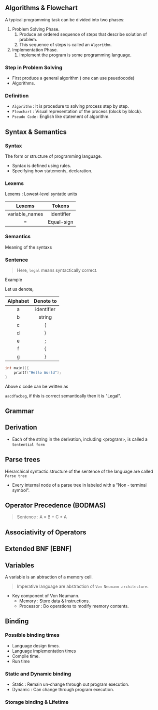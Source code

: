 
## Algorithms & Flowchart

A typical programming task can be divided into two phases:

1. Problem Solving Phase.
	1. Produce an ordered sequence of steps that describe solution of problem.
	2. This sequence of steps is called an `Algorithm`.
2. Implementation Phase.
	1. Implement the program is some programming language.

### Step in Problem Solving

- First produce a general algorithm ( one can use psuedocode)
- Algorithms.

### Definition

- `Algorithm` : It is procedure to solving process step by step.
- `Flowchart` : Visual representation of the process (block by block).
- `Pseudo Code` : English like statement of algorithm.

## Syntax & Semantics

### Syntax

The form or structure of programming language.

- Syntax is defined using rules.
- Specifying how statements, declaration.


### Lexems

 Lexems : Lowest-level syntatic units
 
 |Lexems|Tokens|
 |:--:|:--:|
 |variable_names|identifier|
 |=|Equal-sign|

### Semantics

Meaning of the syntaxs

### Sentence

> Here, `legal` means syntactically correct.

Example

Let us denote,

|Alphabet|Denote to|
|:--:|:--:|
|a|identifier|
|b|string|
|c|(|
|d|)|
|e|;|
|f|{|
|g|}|


```c
int main(){
	printf("Hello World");
}
```

Above c code can be written as

`aacdfacbeg`, if this is correct semantically then it is "Legal".

## Grammar


## Derivation

- Each of the string in the derivation, including <program\>, is called a `Sentential form`

## Parse trees

Hierarchical syntactic structure of the sentence of the language are called `Parse tree`

- Every internal node of a parse tree in labeled with a "Non - terminal symbol".

## Operator Precedence (BODMAS)

> Sentence : A = B + C * A

## Associativity of Operators

## Extended BNF [EBNF]

## Variables

A variable is an abtraction of a memory cell.

> Imperative language are abstraction of `Von Neumann architecture`.

- Key component of Von Neumann.
	- Memory : Store data & Instructions.
	- Processor : Do operations to modify memory contents.

## Binding
### Possible binding times
- Language design times.
- Language implementation times
- Compile time.
- Run time

### Static and Dynamic binding

- Static : Remain un-change through out program execution.
- Dynamic : Can change through program execution.

### Storage binding & Lifetime
### 